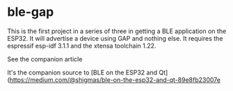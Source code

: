 # ble-gap
This is the first project in a series of three in getting a BLE application on
the ESP32. It will advertise a device using GAP and nothing else. It requires the
espressif esp-idf 3.1.1 and the xtensa toolchain 1.22.

See the companion article 

It's the companion source to [BLE on the ESP32 and Qt](https://medium.com/@shigmas/ble-on-the-esp32-and-qt-89e8fb23007e
